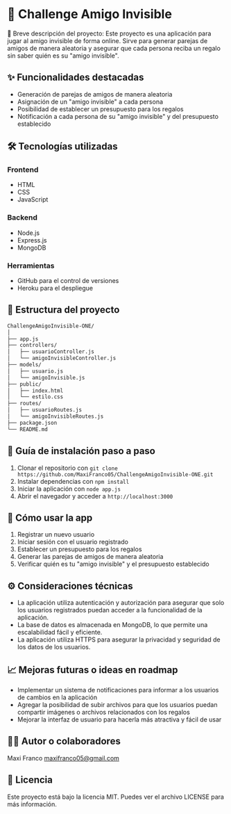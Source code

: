 # 🎉 Challenge Amigo Invisible
📌 Breve descripción del proyecto: Este proyecto es una aplicación para jugar al amigo invisible de forma online. Sirve para generar parejas de amigos de manera aleatoria y asegurar que cada persona reciba un regalo sin saber quién es su "amigo invisible".

## ✨ Funcionalidades destacadas
* Generación de parejas de amigos de manera aleatoria
* Asignación de un "amigo invisible" a cada persona
* Posibilidad de establecer un presupuesto para los regalos
* Notificación a cada persona de su "amigo invisible" y del presupuesto establecido

## 🛠️ Tecnologías utilizadas
### Frontend
* HTML
* CSS
* JavaScript
### Backend
* Node.js
* Express.js
* MongoDB
### Herramientas
* GitHub para el control de versiones
* Heroku para el despliegue

## 📁 Estructura del proyecto
```markdown
ChallengeAmigoInvisible-ONE/
│
├── app.js
├── controllers/
│   ├── usuarioController.js
│   └── amigoInvisibleController.js
├── models/
│   ├── usuario.js
│   └── amigoInvisible.js
├── public/
│   ├── index.html
│   └── estilo.css
├── routes/
│   ├── usuarioRoutes.js
│   └── amigoInvisibleRoutes.js
├── package.json
└── README.md
```

## 🚀 Guía de instalación paso a paso
1. Clonar el repositorio con `git clone https://github.com/MaxiFranco05/ChallengeAmigoInvisible-ONE.git`
2. Instalar dependencias con `npm install`
3. Iniciar la aplicación con `node app.js`
4. Abrir el navegador y acceder a `http://localhost:3000`

## 🧪 Cómo usar la app
1. Registrar un nuevo usuario
2. Iniciar sesión con el usuario registrado
3. Establecer un presupuesto para los regalos
4. Generar las parejas de amigos de manera aleatoria
5. Verificar quién es tu "amigo invisible" y el presupuesto establecido

## ⚙️ Consideraciones técnicas
* La aplicación utiliza autenticación y autorización para asegurar que solo los usuarios registrados puedan acceder a la funcionalidad de la aplicación.
* La base de datos es almacenada en MongoDB, lo que permite una escalabilidad fácil y eficiente.
* La aplicación utiliza HTTPS para asegurar la privacidad y seguridad de los datos de los usuarios.

## 📈 Mejoras futuras o ideas en roadmap
* Implementar un sistema de notificaciones para informar a los usuarios de cambios en la aplicación
* Agregar la posibilidad de subir archivos para que los usuarios puedan compartir imágenes o archivos relacionados con los regalos
* Mejorar la interfaz de usuario para hacerla más atractiva y fácil de usar

## 👨‍💻 Autor o colaboradores
Maxi Franco <maxifranco05@gmail.com>

## 📄 Licencia
Este proyecto está bajo la licencia MIT. Puedes ver el archivo LICENSE para más información.